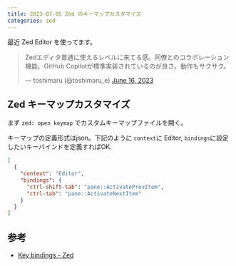 ```yaml
---
title: 2023-07-05 Zed のキーマップカスタマイズ
categories: zed
---
```


最近 Zed Editor を使ってます。

<blockquote class="twitter-tweet"><p lang="ja" dir="ltr">Zedエディタ普通に使えるレベルに来てる感。同僚とのコラボレーション機能、GitHub Copilotが標準実装されているのが良さ。動作もサクサク。</p>&mdash; toshimaru (@toshimaru_e) <a href="https://twitter.com/toshimaru_e/status/1669635476456869888?ref_src=twsrc%5Etfw">June 16, 2023</a></blockquote> <script async src="https://platform.twitter.com/widgets.js" charset="utf-8"></script>

## Zed キーマップカスタマイズ

まず `zed: open keymap` でカスタムキーマップファイルを開く。

キーマップの定義形式はjson。下記のように `context`に Editor, `bindings`に設定したいキーバインドを定義すればOK.

```json
[
  {
    "context": "Editor",
    "bindings": {
      "ctrl-shift-tab": "pane::ActivatePrevItem",
      "ctrl-tab": "pane::ActivateNextItem"
    }
  }
]
```

## 参考

- [Key bindings - Zed](https://docs.zed.dev/configuration/key-bindings)
